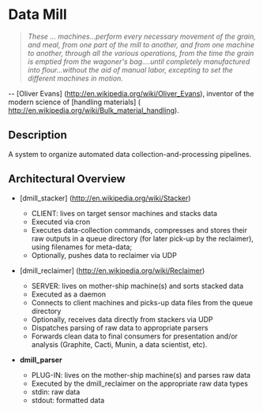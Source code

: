 Data Mill
=========

> _These ... machines...perform every necessary movement of the grain, and
> meal, from one part of the mill to another, and from one machine to another,
> through all the various operations, from the time the grain is emptied from
> the wagoner's bag....until completely manufactured into flour...without the
> aid of manual labor, excepting to set the different machines in motion._

-- [Oliver Evans] (http://en.wikipedia.org/wiki/Oliver_Evans),
inventor of the modern science of [handling materials] (
http://en.wikipedia.org/wiki/Bulk_material_handling).


Description
-----------

A system to organize automated data collection-and-processing pipelines.


Architectural Overview
----------------------

* [dmill_stacker] (http://en.wikipedia.org/wiki/Stacker)
    - CLIENT: lives on target sensor machines and stacks data
    - Executed via cron
    - Executes data-collection commands, compresses and stores their raw
      outputs in a queue directory (for later pick-up by the reclaimer), using
      filenames for meta-data;
    - Optionally, pushes data to reclaimer via UDP

* [dmill_reclaimer] (http://en.wikipedia.org/wiki/Reclaimer)
    - SERVER: lives on mother-ship machine(s) and sorts stacked data
    - Executed as a daemon
    - Connects to client machines and picks-up data files from the queue
      directory
    - Optionally, receives data directly from stackers via UDP
    - Dispatches parsing of raw data to appropriate parsers
    - Forwards clean data to final consumers for presentation and/or analysis
      (Graphite, Cacti, Munin, a data scientist, etc).

* __dmill_parser__
    - PLUG-IN: lives on the mother-ship machine(s) and parses raw data
    - Executed by the dmill_reclaimer on the appropriate raw data types
    - stdin: raw data
    - stdout: formatted data
